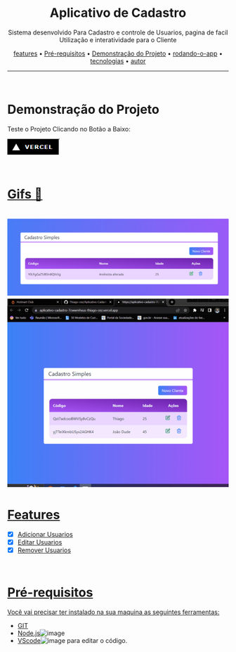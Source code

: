 <div align="center"> 
    <h1>Aplicativo de Cadastro</h1>
</div>


<p align="center">Sistema desenvolvido Para Cadastro e controle de Usuarios, pagina de facil Utilização e interatividade para o Cliente</p>

<p align="center">
   <a href="#features">features</a> •
   <a href="#Pré-requisitos">Pré-requisitos</a> • 
   <a href="#Demonstração do Projeto">Demonstração do Projeto</a> •
   <a href="#rodando-o-app">rodando-o-app</a> •
   <a href="#tecnologias">tecnologias</a> •
   <a href="#autor">autor</a>
</p>

---
<br>

# Demonstração do Projeto
<P>Teste o Projeto Clicando no Botão a Baixo:<a href="https://aplicativo-cadastro-7cwwmhxus-thiago-cez.vercel.app/"><p></p><img src="vercelfoto.PNG"/></p>
<br>

# Gifs 🎥

<h1>
    <img title="Photo" src="foto1.PNG"/>
    <img title="GIFT" src="Animacao.gif" />
</h1>

# Features 
- [x] Adicionar Usuarios
- [x] Editar Usuarios
- [x] Remover Usuarios

<br>
    
# Pré-requisitos
Você vai precisar ter instalado na sua maquina as seguintes ferramentas:
    
- [GIT](https://git-scm.com)       
- [Node.js](https://nodejs.org/en/)![image]({https://img.shields.io/badge/Node.js-339933?style=for-the-badge&logo=nodedotjs&logoColor=white})
- [VScode](https://code.visualstudio.com/)![image]({https://img.shields.io/badge/VSCode-0078D4?style=for-the-badge&logo=visual%20studio%20code&logoColor=white}) para editar o código.
    


